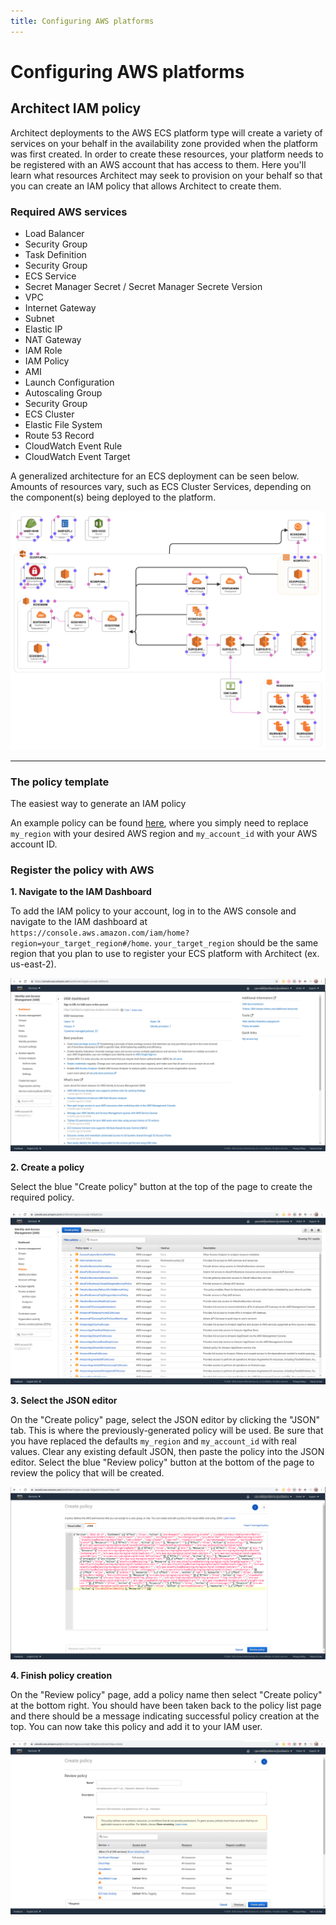 ```yaml
---
title: Configuring AWS platforms
---
```


# Configuring AWS platforms

## Architect IAM policy

Architect deployments to the AWS ECS platform type will create a variety of services on your behalf in the availability zone provided when the platform was first created. In order to create these resources, your platform needs to be registered with an AWS account that has access to them. Here you'll learn what resources Architect may seek to provision on your behalf so that you can create an IAM policy that allows Architect to create them.

### Required AWS services

* Load Balancer
* Security Group
* Task Definition
* Security Group
* ECS Service
* Secret Manager Secret / Secret Manager Secrete Version
* VPC
* Internet Gateway
* Subnet
* Elastic IP
* NAT Gateway
* IAM Role
* IAM Policy
* AMI
* Launch Configuration
* Autoscaling Group
* Security Group
* ECS Cluster
* Elastic File System
* Route 53 Record
* CloudWatch Event Rule
* CloudWatch Event Target

A generalized architecture for an ECS deployment can be seen below. Amounts of resources vary, such as ECS Cluster Services, depending on the component(s) being deployed to the platform.

![ecs-diagram](./images/ecs-diagram.png)

<hr />

### The policy template

The easiest way to generate an IAM policy

An example policy can be found [here](https://api.architect.io/accounts/3ed6f3a7-28cf-49b6-88dd-0a54d319045d/aws-iam-policy?region=my_region&aws_account_id=my_account_id), where you simply need to replace `my_region` with your desired AWS region and `my_account_id` with your AWS account ID.

### Register the policy with AWS

<strong>1. Navigate to the IAM Dashboard</strong>

To add the IAM policy to your account, log in to the AWS console and navigate to the IAM dashboard at `https://console.aws.amazon.com/iam/home?region=your_target_region#/home`. `your_target_region` should be the same region that you plan to use to register your ECS platform with Architect (ex. us-east-2).

![iam-dashboard](./images/iam-dashboard.png)

<strong>2. Create a policy</strong>

Select the blue "Create policy" button at the top of the page to create the required policy.

![policy-page](./images/policy-page.png)

<strong>3. Select the JSON editor</strong>

On the "Create policy" page, select the JSON editor by clicking the "JSON" tab. This is where the previously-generated policy will be used. Be sure that you have replaced the defaults `my_region` and `my_account_id` with real values. Clear any existing default JSON, then paste the policy into the JSON editor. Select the blue "Review policy" button at the bottom of the page to review the policy that will be created.

![create-policy-json-editor-filled](./images/create-policy-json-editor-filled.png)

<strong>4. Finish policy creation</strong>

On the "Review policy" page, add a policy name then select "Create policy" at the bottom right. You should have been taken back to the policy list page and there should be a message indicating successful policy creation at the top. You can now take this policy and add it to your IAM user.

![review-policy](./images/review-policy.png)
